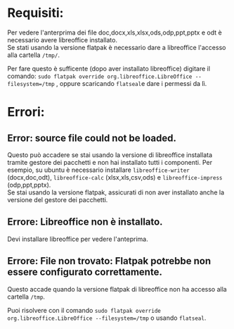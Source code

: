 # Requisiti:

Per vedere l'anterprima dei file doc,docx,xls,xlsx,ods,odp,ppt,pptx e odt è necessario avere libreoffice installato.  
Se stati usando la versione flatpak è necessario dare a libreoffice l'accesso alla cartella `/tmp/`.

Per fare questo è sufficente (dopo aver installato libreoffice) digitare il comando: `sudo flatpak override org.libreoffice.LibreOffice --filesystem=/tmp` , oppure scaricando `flatseal`e dare i permessi da lì.



# Errori:

## Error: source file could not be loaded.


Questo può accadere se stai usando la versione di libreoffice installata tramite gestore dei pacchetti e non hai installato tutti i componenti.
Per esempio, su ubuntu è necessario installare `libreoffice-writer` (docx,doc,odt), `libreoffice-calc` (xlsx,xls,csv,ods) e `libreoffice-impress` (odp,ppt,pptx).  
Se stai usando la versione flatpak, assicurati di non aver installato anche la versione del gestore dei pacchetti.

## Errore: Libreoffice non è installato.

Devi installare libreoffice per vedere l'anteprima.

## Errore: File non trovato: Flatpak potrebbe non essere configurato correttamente.

Questo accade quando la versione flatpak di libreoffice non ha accesso alla cartella `/tmp`.

Puoi risolvere con il comando `sudo flatpak override org.libreoffice.LibreOffice --filesystem=/tmp` o usando `flatseal`.








